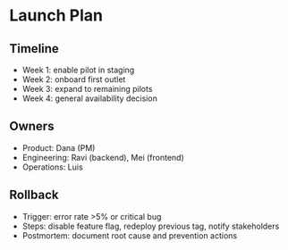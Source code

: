 # Launch Plan

## Timeline
- Week 1: enable pilot in staging
- Week 2: onboard first outlet
- Week 3: expand to remaining pilots
- Week 4: general availability decision

## Owners
- Product: Dana (PM)
- Engineering: Ravi (backend), Mei (frontend)
- Operations: Luis

## Rollback
- Trigger: error rate >5% or critical bug
- Steps: disable feature flag, redeploy previous tag, notify stakeholders
- Postmortem: document root cause and prevention actions

